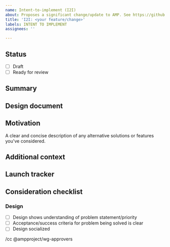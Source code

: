```yaml
---
name: Intent-to-implement (I2I)
about: Proposes a significant change/update to AMP. See https://github.com/ampproject/amphtml/blob/master/contributing/contributing-code.md.
title: 'I2I: <your feature/change>'
labels: INTENT TO IMPLEMENT
assignees: ''

---
```


<!--
Replace/remove all of the text in brackets, including this text.

See https://github.com/ampproject/amphtml/blob/master/contributing/contributing-code.md for help determining if you need to file an I2I for your change/fix, instructions on filling out this I2I template and how to get help if you have questions. Note that If you are implementing a minor change/fix, you likely do not need to file this I2I.

If you haven't already done so, sign the Contributor License Agreement (CLA) as soon as possible to avoid delays merging your code. A signed CLA is not necessary to submit this I2I or to send a pull request, but it will be needed before your code can be merged. See https://github.com/ampproject/amphtml/blob/master/contributing/contributing-code.md#contributor-license-agreement for more information on CLAs.
-->

## Status
- [ ] Draft
- [ ] Ready for review

<!--
Issues that aren't marked "Ready for review" are considered drafts. Draft I2Is are encouraged for complex or cross functional proposals in order to promote broader community awareness and get earlier feedback.
-->

## Summary

<!--
Provide a brief description of the feature/change you are planning on implementing.
-->

## Design document

<!--
Provide a link to your design document once you have one. You do not need a design document to file this I2I.
-->

## Motivation

<!--
Explain why AMP needs this change. It may be useful to describe what AMP developers/users are forced to do without it. When possible, include links to back up your claims.
-->

A clear and concise description of any alternative solutions or features you've considered.

## Additional context

<!--
Add any other information that may help people understand your I2I.
-->

## Launch tracker

<!--
The launch tracker is meant to be an easy way of sharing a project's status with others on the AMP Project.
You should add a link to the launch tracker for this work here if applicable. One ideal template and instructions can be found here: bit.ly/amp-launch-tracker
-->

## Consideration checklist
### Design
- [ ] Design shows understanding of problem statement/priority
- [ ] Acceptance/success criteria for problem being solved is clear
- [ ] Design socialized
<!--
Mark as done once this design has been presented at a [Design Review](https://github.com/ampproject/amphtml/blob/532dbbbc15c879a32e26e1e890b3a6b5b71cb123/contributing/design-reviews.md).
-->

<!--
Add anyone to this cc line that you want to notify about this I2I, including a reviewer once you have found one. See https://github.com/ampproject/amphtml/blob/master/contributing/contributing-code.md for help in finding a reviewer.
-->

/cc @ampproject/wg-approvers
